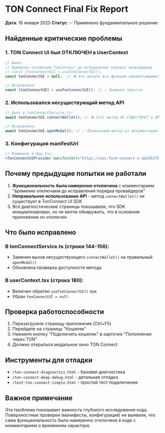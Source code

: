 # TON Connect Final Fix Report
**Дата**: 16 января 2025
**Статус**: ✅ Применено фундаментальное решение

## Найденные критические проблемы

### 1. TON Connect UI был ОТКЛЮЧЕН в UserContext
```javascript
// Было:
// Временно отключаем TonConnect до исправления порядка провайдеров
// const [tonConnectUI] = useTonConnectUI();
const tonConnectUI = null;  // ❌ Это делало все функции неработающими!

// Исправлено:
const [tonConnectUI] = useTonConnectUI(); // ✅ Включен обратно
```

### 2. Использовался несуществующий метод API
```javascript
// Было в tonConnectService.ts:
await tonConnectUI.connectWallet(); // ❌ Этот метод НЕ СУЩЕСТВУЕТ в API!

// Исправлено:
await tonConnectUI.openModal(); // ✅ Правильный метод из документации
```

### 3. Конфигурация manifestUrl
```jsx
// Изменено в App.tsx:
<TonConnectUIProvider manifestUrl="https://uni-farm-connect-x-ab245275.replit.app/tonconnect-manifest.json">
```

## Почему предыдущие попытки не работали

1. **Функциональность была намеренно отключена** с комментарием "временно отключаем до исправления порядка провайдеров"
2. **Неправильное использование API** - метод `connectWallet()` не существует в TonConnect UI SDK
3. Все диагностические страницы показывали, что SDK инициализирован, но не могли обнаружить, что в основном приложении он отключен

## Что было исправлено

### В tonConnectService.ts (строки 144-156):
- Заменен вызов несуществующего `connectWallet()` на правильный `openModal()`
- Обновлена проверка доступности метода

### В userContext.tsx (строка 180):
- Включен обратно `useTonConnectUI()` хук
- Убран `tonConnectUI = null`

## Проверка работоспособности

1. Перезагрузите страницу приложения (Ctrl+F5)
2. Перейдите на страницу "Кошелек"
3. Нажмите кнопку "Подключить кошелек" в карточке "Пополнение через TON"
4. Должно открыться модальное окно TON Connect

## Инструменты для отладки

- `/ton-connect-diagnostics.html` - базовая диагностика
- `/ton-connect-deep-debug.html` - детальная отладка
- `/test-ton-connect-simple.html` - простой тест подключения

## Важное примечание

Эта проблема показывает важность глубокого исследования кода. Поверхностные проверки (манифесты, конфигурация) не выявили, что сама функциональность была намеренно отключена в коде с комментарием о временном характере.
